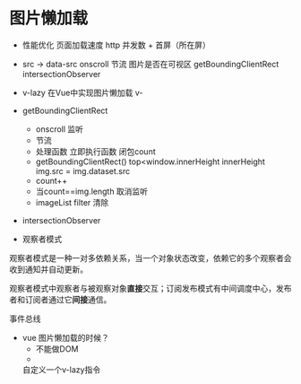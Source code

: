# 图片懒加载

- 性能优化
  页面加载速度
  http 并发数 + 首屏（所在屏）
  
- src -> data-src
  onscroll
    节流
  图片是否在可视区
    getBoundingClientRect
    intersectionObserver

- v-lazy 在Vue中实现图片懒加载
  v-

- getBoundingClientRect
   - onscroll 监听
   - 节流
   - 处理函数 立即执行函数 闭包count
   - getBoundingClientRect() top<window.innerHeight
     innerHeight
       img.src = img.dataset.src
   - count++
   - 当count==img.length 取消监听
   - imageList filter 清除

- intersectionObserver

- 观察者模式

观察者模式是一种一对多依赖关系，当一个对象状态改变，依赖它的多个观察者会收到通知并自动更新。

观察者模式中观察者与被观察对象**直接**交互；订阅发布模式有中间调度中心，发布者和订阅者通过它**间接**通信。

事件总线

- vue 图片懒加载的时候？
  - 不能做DOM
  - <img v-lazy/>
   自定义一个v-lazy指令